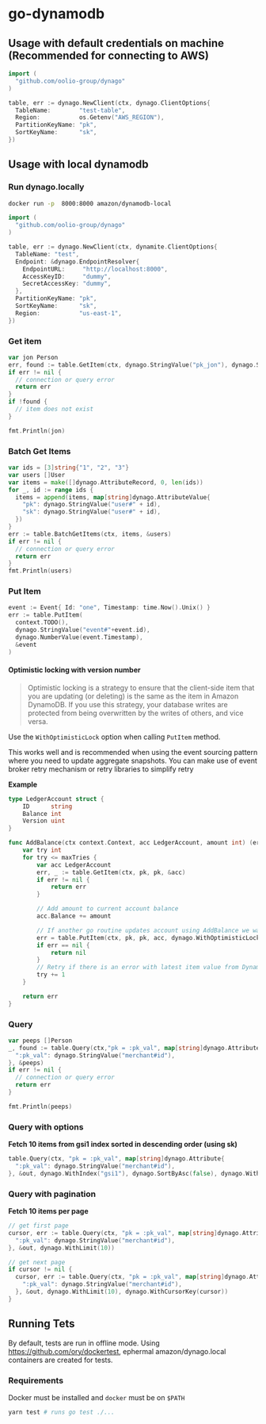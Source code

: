 # go-dynamodb

## Usage with default credentials on machine (Recommended for connecting to AWS)

```go
import (
  "github.com/oolio-group/dynago"
)

table, err := dynago.NewClient(ctx, dynago.ClientOptions{
  TableName:        "test-table",
  Region:           os.Getenv("AWS_REGION"),
  PartitionKeyName: "pk",
  SortKeyName:      "sk",
})
```

## Usage with local dynamodb

### Run dynago.locally

```sh
docker run -p  8000:8000 amazon/dynamodb-local
```

```go
import (
  "github.com/oolio-group/dynago"
)

table, err := dynago.NewClient(ctx, dynamite.ClientOptions{
  TableName: "test",
  Endpoint: &dynago.EndpointResolver{
    EndpointURL:     "http://localhost:8000",
    AccessKeyID:     "dummy",
    SecretAccessKey: "dummy",
  },
  PartitionKeyName: "pk",
  SortKeyName:      "sk",
  Region:           "us-east-1",
})
```

### Get item

```go
var jon Person
err, found := table.GetItem(ctx, dynago.StringValue("pk_jon"), dynago.StringValue("sk_jon"), &jon)
if err != nil {
  // connection or query error
  return err
}
if !found {
  // item does not exist
}

fmt.Println(jon)
```

### Batch Get Items

```go
var ids = [3]string{"1", "2", "3"}
var users []User
var items = make([]dynago.AttributeRecord, 0, len(ids))
for _, id := range ids {
  items = append(items, map[string]dynago.AttributeValue{
    "pk": dynago.StringValue("user#" + id),
    "sk": dynago.StringValue("user#" + id),
  })
}
err := table.BatchGetItems(ctx, items, &users)
if err != nil {
  // connection or query error
  return err
}
fmt.Println(users)
```

### Put Item

```go
event := Event{ Id: "one", Timestamp: time.Now().Unix() }
err := table.PutItem(
  context.TODO(),
  dynago.StringValue("event#"+event.id),
  dynago.NumberValue(event.Timestamp),
  &event
)
```

#### Optimistic locking with version number

> Optimistic locking is a strategy to ensure that the client-side item that you are updating (or deleting) is the same as the item in Amazon DynamoDB.
If you use this strategy, your database writes are protected from being overwritten by the writes of others, and vice versa.

Use the `WithOptimisticLock` option when calling `PutItem` method.

This works well and is recommended when using the event sourcing pattern where you need to update aggregate snapshots.
You can make use of event broker retry mechanism or retry libraries to simplify retry

**Example**

```go
type LedgerAccount struct {
	ID      string
	Balance int
	Version uint
}

func AddBalance(ctx context.Context, acc LedgerAccount, amount int) (err error) {
	var try int
	for try <= maxTries {
		var acc LedgerAccount
		err, _ := table.GetItem(ctx, pk, pk, &acc)
		if err != nil {
			return err
		}

		// Add amount to current account balance
		acc.Balance += amount

		// If another go routine updates account using AddBalance we want to avoid overwriting using an old balance
		err = table.PutItem(ctx, pk, pk, acc, dynago.WithOptimisticLock("Version", acc.Version))
		if err == nil {
			return nil
		}
		// Retry if there is an error with latest item value from DynamoDB
		try += 1
	}

	return err
}
```

### Query

```go
var peeps []Person
_, found := table.Query(ctx,"pk = :pk_val", map[string]dynago.Attribute{
  ":pk_val": dynago.StringValue("merchant#id"),
}, &peeps)
if err != nil {
  // connection or query error
  return err
}

fmt.Println(peeps)
```

### Query with options

**Fetch 10 items from gsi1 index sorted in descending order (using sk)**

```go
table.Query(ctx, "pk = :pk_val", map[string]dynago.Attribute{
  ":pk_val": dynago.StringValue("merchant#id"),
}, &out, dynago.WithIndex("gsi1"), dynago.SortByAsc(false), dynago.WithLimit(10))
```

### Query with pagination

**Fetch 10 items per page**

```go
// get first page
cursor, err := table.Query(ctx, "pk = :pk_val", map[string]dynago.Attribute{
  ":pk_val": dynago.StringValue("merchant#id"),
}, &out, dynago.WithLimit(10))

// get next page
if cursor != nil {
  cursor, err := table.Query(ctx, "pk = :pk_val", map[string]dynago.Attribute{
    ":pk_val": dynago.StringValue("merchant#id"),
  }, &out, dynago.WithLimit(10), dynago.WithCursorKey(cursor))
}
```

## Running Tets

By default, tests are run in offline mode. Using https://github.com/ory/dockertest, ephermal amazon/dynago.local containers are created for tests.

### Requirements

Docker must be installed and `docker` must be on `$PATH`

```sh
yarn test # runs go test ./...
```

